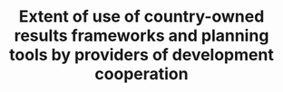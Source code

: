 ---
layout: indicator
indicator: 17.15.1
indicator_variable: null
title: >-
  Extent  of  use  of  country-owned  results  frameworks  and  planning  tools  by  providers  of  development  cooperation
permalink: /17-15-1/
sdg_goal: 17
graph: null
graph_type_description: null
graph_status_notes: redline
variable_description: null
variable_notes: null
un_designated_tier: '2'
un_custodial_agency: 'OECD,  UNDP'
target_id: '17.15'
has_metadata: false
goal_meta_link: 'http://unstats.un.org/sdgs/files/metadata-compilation/Metadata-Goal-17.pdf'
goal_meta_link_page: 27
indicator_name: >-
  Extent  of  use  of  country-owned  results  frameworks  and  planning  tools  by  providers  of  development  cooperation
target: >-
  Respect  each  countrys  policy  space  and  leadership  to  establish  and  implement  policies  for  poverty  eradication  and  sustainable  development.
source_title: null
source_notes: null
published: true
comments_and_limitations: Under  review.  
---